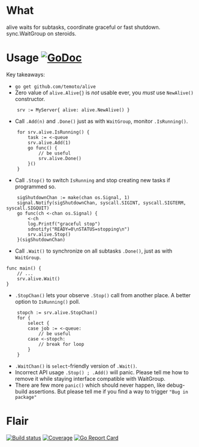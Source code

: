 # What

alive waits for subtasks, coordinate graceful or fast shutdown. sync.WaitGroup on steroids.


# Usage [![GoDoc](https://godoc.org/github.com/temoto/alive?status.svg)](https://godoc.org/github.com/temoto/alive)

Key takeaways:

* `go get github.com/temoto/alive`
* Zero value of `alive.Alive{}` is *not* usable ever, you *must* use `NewAlive()` constructor.
```
    srv := MyServer{ alive: alive.NewAlive() }
```
* Call `.Add(n)` and `.Done()` just as with `WaitGroup`, monitor `.IsRunning()`.
```
    for srv.alive.IsRunning() {
        task := <-queue
        srv.alive.Add(1)
        go func() {
            // be useful
            srv.alive.Done()
        }()
    }
```
* Call `.Stop()` to switch `IsRunning` and stop creating new tasks if programmed so.
```
    sigShutdownChan := make(chan os.Signal, 1)
    signal.Notify(sigShutdownChan, syscall.SIGINT, syscall.SIGTERM, syscall.SIGQUIT)
    go func(ch <-chan os.Signal) {
        <-ch
        log.Printf("graceful stop")
        sdnotify("READY=0\nSTATUS=stopping\n")
        srv.alive.Stop()
    }(sigShutdownChan)
```
* Call `.Wait()` to synchronize on all subtasks `.Done()`, just as with `WaitGroup`.
```
func main() {
    // ...
    srv.alive.Wait()
}
```
* `.StopChan()` lets your observe `.Stop()` call from another place. A better option to `IsRunning()` poll.
```
    stopch := srv.alive.StopChan()
    for {
        select {
        case job := <-queue:
            // be useful
        case <-stopch:
            // break for loop
        }
    }
```
* `.WaitChan()` is `select`-friendly version of `.Wait()`.
* Incorrect API usage `.Stop() ; .Add()` will panic. Please tell me how to remove it while staying interface compatible with WaitGroup.
* There are few more `panic()` which should never happen, like debug-build assertions. But please tell me if you find a way to trigger `"Bug in package"`


# Flair

[![Build status](https://travis-ci.org/temoto/alive.svg?branch=master)](https://travis-ci.org/temoto/alive)
[![Coverage](https://codecov.io/gh/temoto/alive/branch/master/graph/badge.svg)](https://codecov.io/gh/temoto/alive)
[![Go Report Card](https://goreportcard.com/badge/github.com/temoto/alive)](https://goreportcard.com/report/github.com/temoto/alive)
